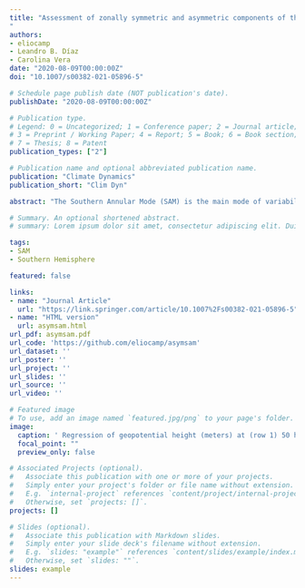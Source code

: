 ```yaml
---
title: "Assessment of zonally symmetric and asymmetric components of the Southern Annular Mode using a novel approach
"
authors:
- eliocamp
- Leandro B. Díaz
- Carolina Vera
date: "2020-08-09T00:00:00Z"
doi: "10.1007/s00382-021-05896-5"

# Schedule page publish date (NOT publication's date).
publishDate: "2020-08-09T00:00:00Z"

# Publication type.
# Legend: 0 = Uncategorized; 1 = Conference paper; 2 = Journal article;
# 3 = Preprint / Working Paper; 4 = Report; 5 = Book; 6 = Book section;
# 7 = Thesis; 8 = Patent
publication_types: ["2"]

# Publication name and optional abbreviated publication name.
publication: "Climate Dynamics"
publication_short: "Clim Dyn"

abstract: "The Southern Annular Mode (SAM) is the main mode of variability in the Southern Hemisphere extra-tropical circulation and it is so called because of its zonally symmetric ring-like shape. However, the SAM pattern actually contains noticeable deviations from zonal symmetry. Thus, the purpose of this study is to describe the zonally asymmetric and symmetric components of the SAM variability and their impacts. We regress monthly geopotential height fields at each level onto the asymmetric and symmetric component of the SAM to create two new indices: Asymmetric SAM (A-SAM) and Symmetric SAM (S-SAM). In the troposphere, the A-SAM is associated with a zonal wave 3 which is rotated a quarter wavelength with respect to the climatological zonal wave 3, is much stronger in the Pacific ocean, where it extends vertically to the stratosphere with an equivalent barotropic structure. On the other hand, the S-SAM is associated with negative geopotential height anomalies over Antarctica surrounded by a zonally symmetric ring of positive geopotential height anomalies. The observed relationship between the El Niño Southern Oscillation and the SAM is fully explained by the A-SAM index. The positive trend of the SAM is present only in its symmetric component. Despite this, the SAM is becoming more zonally asymmetric. The regional impacts of the SAM in temperature and precipitation are strongly affected by its asymmetric component. We show that the asymmetric component of the SAM has its own unique variability, trends and impacts, some of these signals are only evident when the two SAM components are separated."

# Summary. An optional shortened abstract.
# summary: Lorem ipsum dolor sit amet, consectetur adipiscing elit. Duis posuere tellus ac convallis placerat. Proin tincidunt magna sed ex sollicitudin condimentum.

tags:
- SAM
- Southern Hemisphere

featured: false

links:
- name: "Journal Article"
  url: "https://link.springer.com/article/10.1007%2Fs00382-021-05896-5"
- name: "HTML version"
  url: asymsam.html
url_pdf: asymsam.pdf
url_code: 'https://github.com/eliocamp/asymsam'
url_dataset: ''
url_poster: ''
url_project: ''
url_slides: ''
url_source: ''
url_video: ''

# Featured image
# To use, add an image named `featured.jpg/png` to your page's folder.
image:
  caption: ' Regression of geopotential height (meters) at (row 1) 50 hPa and (row 2) 700 hPa with (column a) SAM, (column b) A-SAM, and (column c) S-SAM for the 1979–2018 period.'
  focal_point: ""
  preview_only: false

# Associated Projects (optional).
#   Associate this publication with one or more of your projects.
#   Simply enter your project's folder or file name without extension.
#   E.g. `internal-project` references `content/project/internal-project/index.md`.
#   Otherwise, set `projects: []`.
projects: []

# Slides (optional).
#   Associate this publication with Markdown slides.
#   Simply enter your slide deck's filename without extension.
#   E.g. `slides: "example"` references `content/slides/example/index.md`.
#   Otherwise, set `slides: ""`.
slides: example
---
```

